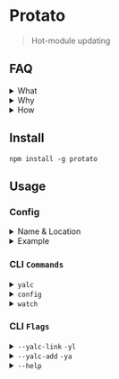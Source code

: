 # Protato

> Hot-module updating

## FAQ

<details>
  <summary>What</summary>
Auto-update parent module when a child module's file changes.
</details>

<details>
  <summary>Why</summary>
There are a lot of great projects (lerna, yarn workspaces, vscode) that solve code organization issues. I wanted a tool that allowed me to translate a simple config and enable watching without any extra configuration.

I am using [repo-genesis](https://www.npmjs.com/package/repo-genesis) for managing my monoliths

</details>

<details>
  <summary>How</summary>
  Under the hood, this is using <a href="https://github.com/whitecolor/yalc">yalc</a> which avoids some of the pain points around NPM global modules. 
  
  The reason I went with yalc was because of the difficulty of installing or linking modules to a specific directory in a cross-platform way.
  
  <b>References</b>
  * <a href="https://docs.npmjs.com/files/folders">npm-folders</a>
  * <a href="https://github.com/servexyz/protato-lib/pull/6">protato-lib/pull/6</a> for a play-by-play of the discovery process(all the things to not do)
</details>

## Install

```
npm install -g protato
```

## Usage

### Config

<details>
<summary>Name & Location</summary>
<b>.protato.js</b> should be stored in your project's root directory. If your root directory and your parent are one in the same, then set the directory to "."
</details>

<details>
<summary>Example</summary>

<pre><code class="language-javascript">
export default {
  parent: {
    dir: "sandbox/node-starter"
  },
  children: [
    {
      dir: "sandbox/npm-starter-sample-module",
      src: "src"
    },
    {
      dir: "sandbox/library-genesis",
      src: "src"
    }
  ]
};
</code></pre>

- <b><em>.protato.js</em></b> this file should be declared at the root of your project
- <b>parent</b> is your main project; your entry point. It will consume children modules and do something useful with them.
- <b>children</b> are the modules that will be "installed" into the parent module directory
- <b>"dir"</b> refers to the relative directory where your projects are stored <em>from</em> your current working directory. This value will default to `process.cwd()`. You can override this by setting the environment variable <code>process.env.configRootDir</code>
- <b>"src"</b> refers to the source directory where your source code is stored for your child project. It's the directory that's being watched. Hypothetically, you could make it your build directory as well if your project completely recompiles & rebuilds on every save (although I haven't tested this hypothetical; might be dragons here)
  </details>

### CLI `Commands`

<details><summary><code>yalc</code></summary>
List your current packages; install yalc if directory not found.

</details>

<details><summary><code>config</code></summary>
Generate an empty config if you don't have one in your CWD.
</details>

<details><summary><code>watch</code></summary>
Begin watching your child modules for updates
</details>

### CLI `Flags`

<details>
<summary><code>--yalc-link</code> <code>-yl</code> </summary>
"Alternatively, you may use yalc link my-package which will create a symlink to the package content in node_modules and will not touch package.json (like npm/yarn link does)"
</details>

<details>
<summary><code>--yalc-add</code> <code>-ya</code></summary>
"When you run yalc add my-package in your project it pulls package content into .yalc in the current folder and injects a file:/link: dependency into package.json"
</details>

<details><summary><code>--help</code></summary>Print help menu (identical to the command). See [cli.js](./cli.js) for the full printout</details>
